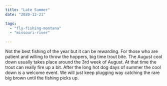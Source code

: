 ```yaml
---
title: "Late Summer"
date: "2020-12-21"

tags: 
  - "fly-fishing-montana"
  - "missouri-river"

---
```


Not the best fishing of the year but it can be rewarding. For those who are patient and willing to throw the hoppers, big time trout bite. The August cool down usually takes place around the 3rd week of August. At that time the trout can really fire up a bit. After the long hot dog days of summer the cool down is a welcome event. We will just keep plugging way catching the rare big brown until the fishing picks up.
